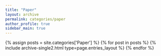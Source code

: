 ```yaml
---
title: "Paper"
layout: archive
permalink: categories/paper
author_profile: true
sidebar_main: true
---
```



{% assign posts = site.categories['Paper'] %}
{% for post in posts %} {% include archive-single2.html type=page.entries_layout %} {% endfor %}
